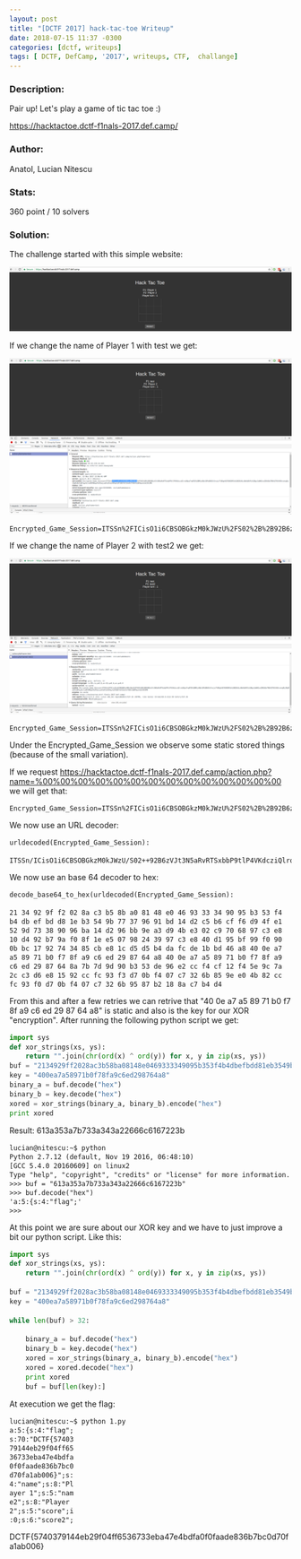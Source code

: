 ```yaml
---
layout: post
title: "[DCTF 2017] hack-tac-toe Writeup"
date: 2018-07-15 11:37 -0300
categories: [dctf, writeups]
tags: [ DCTF, DefCamp, '2017', writeups, CTF,  challange]
---
```

### Description:
Pair up! Let's play a game of tic tac toe :)

https://hacktactoe.dctf-f1nals-2017.def.camp/

### Author: 
Anatol, Lucian Nitescu

### Stats: 
360 point / 10 solvers

### Solution:  

The challenge started with this simple website:

![alt text](https://raw.githubusercontent.com/CCSIR/dctf-2017/master/finals/web/hack-tac-toe/img/1.png "1")

If we change the name of Player 1 with test we get:

![alt text](https://raw.githubusercontent.com/CCSIR/dctf-2017/master/finals/web/hack-tac-toe/img/2.png "2")

```http
Encrypted_Game_Session=ITSSn%2FICisO1i6CBSOBGkzM0kJWzU%2FS02%2B%2B92B6zVJt3N5aRvRTSxbbP9tlP4VKdcziQlroU0pa7nqPZS%2BMCyXBol8PoENSSt5rwjx7lB5gkOZfD6EDRlb%2BZ8JALvBeSdDSFy%2Bgc1dW02vzVE6U0xCF3wtepQJLM%2FJPz1wvpBcUlPIWe%2BkuIza35qoxQ4haIciyc1rNEitX8yqmfTKVfwXo%2BnNazR4rV%2FMqpn0y1RpMpNJee9A%3D%3D
```

If we change the name of Player 2 with test2 we get:

![alt text](https://raw.githubusercontent.com/CCSIR/dctf-2017/master/finals/web/hack-tac-toe/img/3.png "3")

```http
Encrypted_Game_Session=ITSSn%2FICisO1i6CBSOBGkzM0kJWzU%2FS02%2B%2B92B6zVJt3N5aRvRTSxbbP9tlP4VKdcziQlroU0pa7nqPZS%2BMCyXBol8PoENSSt5rwjx7lB5gkOZfD6EDRlb%2BZ8JALvBeSdDSFy%2Bgc1dW02vzeG71GqEAOp6WJcbD3j6nG7SmHZKhADqeliXGw94%2Bpxu0ph2SKe32dkLNT3pbizPTPEvRenHosw9boFZLM%2FJPz1wv0B8cya4We4EuCzPyT8NcL9AfHMmuVh7IYise01A%3D%3D
```
Under the Encrypted_Game_Session we observe some static stored things (because of the small variation).

If we request https://hacktactoe.dctf-f1nals-2017.def.camp/action.php?name=%00%00%00%00%00%00%00%00%00%00%00%00%00%00 we will get that:

```http
Encrypted_Game_Session=ITSSn%2FICisO1i6CBSOBGkzM0kJWzU%2FS02%2B%2B92B6zVJt3N5aRvRTSxbbP9tlP4VKdcziQlroU0pa7nqPZS%2BMCyXBol8PoENSSt5rwjx7lB5gkOZfD6EDRlb%2BZ8JALvBeSdDSFy%2Bgc1dW02vzeG71GqEAOp6WJcbD3j6nG7SmHZKhADqeliXGw94%2Bpxu0ph2SKe32dkLNT3pbizPTPEvRenHosw9boFZLM%2FJPz1wv0B8cya4We4EuCzPyT8NcL9AfHMmuVh7IYise01A%3D%3D
```

We now use an URL decoder:

```
urldecoded(Encrypted_Game_Session):

ITSSn/ICisO1i6CBSOBGkzM0kJWzU/S02++92B6zVJt3N5aRvRTSxbbP9tlP4VKdcziQlroU0pa7nqPZS+MCyXBol8PoENSSt5rwjx7lB5gkOZfD6EDRlb+Z8JALvBeSdDSFy+gc1dW02vzeG71GqEAOp6WJcbD3j6nG7SmHZKhADqeliXGw94+pxu0ph2SKe32dkLNT3pbizPTPEvRenHosw9boFZLM/JPz1wv0B8cya4We4EuCzPyT8NcL9AfHMmuVh7IYise01A==
```

We now use an base 64 decoder to hex:

```
decode_base64_to_hex(urldecoded(Encrypted_Game_Session):

21 34 92 9f f2 02 8a c3 b5 8b a0 81 48 e0 46 93 33 34 90 95 b3 53 f4 b4 db ef bd d8 1e b3 54 9b 77 37 96 91 bd 14 d2 c5 b6 cf f6 d9 4f e1 52 9d 73 38 90 96 ba 14 d2 96 bb 9e a3 d9 4b e3 02 c9 70 68 97 c3 e8 10 d4 92 b7 9a f0 8f 1e e5 07 98 24 39 97 c3 e8 40 d1 95 bf 99 f0 90 0b bc 17 92 74 34 85 cb e8 1c d5 d5 b4 da fc de 1b bd 46 a8 40 0e a7 a5 89 71 b0 f7 8f a9 c6 ed 29 87 64 a8 40 0e a7 a5 89 71 b0 f7 8f a9 c6 ed 29 87 64 8a 7b 7d 9d 90 b3 53 de 96 e2 cc f4 cf 12 f4 5e 9c 7a 2c c3 d6 e8 15 92 cc fc 93 f3 d7 0b f4 07 c7 32 6b 85 9e e0 4b 82 cc fc 93 f0 d7 0b f4 07 c7 32 6b 95 87 b2 18 8a c7 b4 d4
```

From this and after a few retries we can retrive that "40 0e a7 a5 89 71 b0 f7 8f a9 c6 ed 29 87 64 a8" is static and also is the key for our XOR "encryption". After running the following python script we get:

```python
import sys
def xor_strings(xs, ys):
	return "".join(chr(ord(x) ^ ord(y)) for x, y in zip(xs, ys))
buf = "2134929ff2028ac3b58ba08148e0469333349095b353f4b4dbefbdd81eb3549b77379691bd14d2c5b6cff6d94fe1529d73389096ba14d296bb9ea3d94be302c9706897c3e810d492b79af08f1ee50798243997c3e840d195bf99f0900bbc1792743485cbe81cd5d5b4dafcde1bbd46a8400ea7a58971b0f78fa9c6ed298764a8400ea7a58971b0f78fa9c6ed2987648a7b7d9d90b353de96e2ccf4cf12f45e9c7a2cc3d6e81592ccfc93f3d70bf407c7326b859ee04b82ccfc93f0d70bf407c7326b9587b2188ac7b4d4"
key = "400ea7a58971b0f78fa9c6ed298764a8"
binary_a = buf.decode("hex")
binary_b = key.decode("hex")
xored = xor_strings(binary_a, binary_b).encode("hex")
print xored
```

Result: 613a353a7b733a343a22666c6167223b

```terminal
lucian@nitescu:~$ python
Python 2.7.12 (default, Nov 19 2016, 06:48:10) 
[GCC 5.4.0 20160609] on linux2
Type "help", "copyright", "credits" or "license" for more information.
>>> buf = "613a353a7b733a343a22666c6167223b"
>>> buf.decode("hex")
'a:5:{s:4:"flag";'
>>> 
```

At this point we are sure about our XOR key and we have to just improve a bit our python script. Like this:


```python
import sys
def xor_strings(xs, ys):
	return "".join(chr(ord(x) ^ ord(y)) for x, y in zip(xs, ys))

buf = "2134929ff2028ac3b58ba08148e0469333349095b353f4b4dbefbdd81eb3549b77379691bd14d2c5b6cff6d94fe1529d73389096ba14d296bb9ea3d94be302c9706897c3e810d492b79af08f1ee50798243997c3e840d195bf99f0900bbc1792743485cbe81cd5d5b4dafcd513a534c42177c2d7a94092ccfc93f3d70be905c5253c859efa4b88cdadf9aa8c50e21688722c9cd6b3448ad5fccaa99f4ca55fc17a3e9cd6b3478ad5fccaa99f4cb546932934979ef4"
key = "400ea7a58971b0f78fa9c6ed298764a8"

while len(buf) > 32:

	binary_a = buf.decode("hex")
	binary_b = key.decode("hex")
	xored = xor_strings(binary_a, binary_b).encode("hex")
	xored = xored.decode("hex")
	print xored
	buf = buf[len(key):]
```

At execution we get the flag:

```terminal
lucian@nitescu:~$ python 1.py 
a:5:{s:4:"flag";
s:70:"DCTF{57403
79144eb29f04ff65
36733eba47e4bdfa
0f0faade836b7bc0
d70fa1ab006}";s:
4:"name";s:8:"Pl
ayer 1";s:5:"nam
e2";s:8:"Player 
2";s:5:"score";i
:0;s:6:"score2";

```

DCTF{5740379144eb29f04ff6536733eba47e4bdfa0f0faade836b7bc0d70fa1ab006}